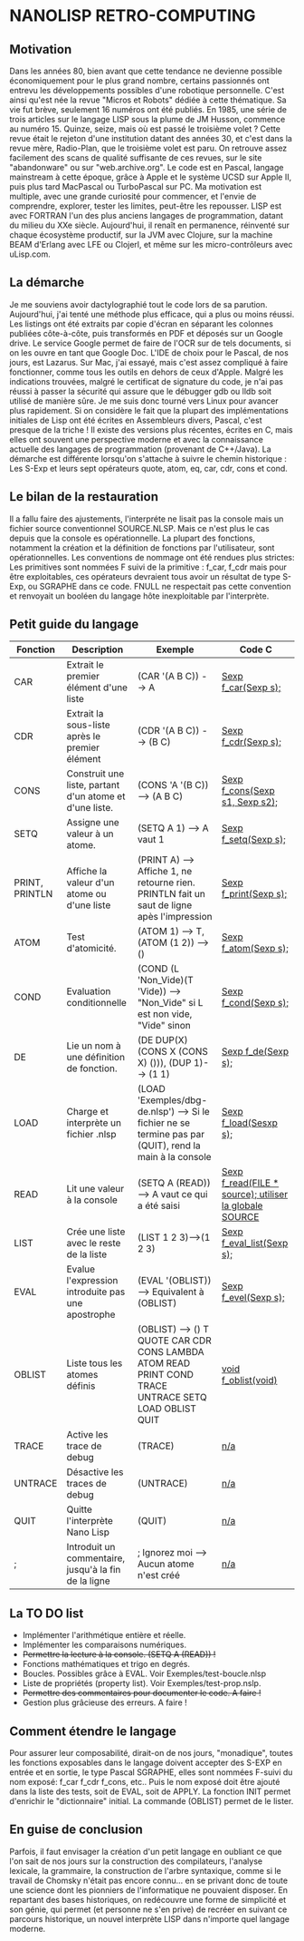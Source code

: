 # NANOLISP RETRO-COMPUTING

## Motivation

Dans les années 80, bien avant que cette tendance ne devienne possible économiquement pour le plus grand nombre,
certains passionnés ont entrevu les développements possibles d'une robotique personnelle.
C'est ainsi qu'est née la revue "Micros et Robots" dédiée à cette thématique. Sa vie fut brève, seulement 16 numéros
ont été publiés. En 1985, une série de trois articles sur le langage LISP sous la plume de JM Husson, commence au numéro 15. Quinze, seize, mais où est passé le troisième volet ? Cette revue était le rejeton d'une institution datant des
années 30, et c'est dans la revue mère, Radio-Plan, que le troisième volet est paru. On retrouve assez facilement des
scans de qualité suffisante de ces revues, sur le site "abandonware" ou sur "web.archive.org".
Le code est en Pascal, langage mainstream à cette époque, grâce à Apple et le système UCSD sur Apple II, puis plus tard
MacPascal ou TurboPascal sur PC.
Ma motivation est multiple, avec une grande curiosité pour commencer, et l'envie de comprendre, explorer, tester les
limites, peut-être les repousser.
LISP est avec FORTRAN l'un des plus anciens langages de programmation, datant du milieu du XXe siècle. Aujourd'hui,
il renaît en permanence, réinventé sur chaque écosystème productif, sur la JVM avec Clojure, sur la machine BEAM
d'Erlang avec LFE ou Clojerl, et même sur les micro-contrôleurs avec uLisp.com.   

## La démarche
Je me souviens avoir dactylographié tout le code lors de sa parution. Aujourd'hui, j'ai tenté une méthode plus efficace,
qui a plus ou moins réussi. Les listings ont été extraits par copie d'écran en séparant les colonnes publiées
côte-à-côte, puis transformés en PDF et déposés sur un Google drive. Le service Google permet de faire de l'OCR sur de tels documents, si on les ouvre en tant que Google Doc.
L'IDE de choix pour le Pascal, de nos jours, est Lazarus. Sur Mac, j'ai essayé, mais c'est assez compliqué à faire fonctionner, comme tous les outils en dehors de ceux d'Apple. Malgré les indications trouvées, malgré le certificat de signature du code, je n'ai pas réussi à passer la  sécurité qui assure que le débugger gdb ou lldb soit utilisé de manière sûre. Je me suis donc tourné vers Linux pour avancer plus rapidement.
Si on considère le fait que la plupart des implémentations initiales de Lisp ont été écrites en Assembleurs divers, Pascal, c'est presque de la triche ! Il existe des versions plus récentes, écrites en C, mais elles ont souvent une perspective moderne et avec la connaissance actuelle des langages de programmation (provenant de C++/Java). La démarche est différente lorsqu'on s'attache à suivre le chemin historique : Les S-Exp et leurs sept opérateurs quote, atom, eq, car, cdr, cons et cond.  

## Le bilan de la restauration
Il a fallu faire des ajustements, l'interpréte ne lisait pas la console mais un fichier source conventionnel SOURCE.NLSP. Mais ce n'est plus le cas depuis que la console es opérationnelle. La plupart des fonctions, notamment la création et la définition de fonctions par l'utilisateur, sont opérationnelles.
Les conventions de nommage ont été rendues plus strictes: Les primitives sont nommées F suivi de la primitive : f_car, f_cdr mais pour être exploitables, ces opérateurs devraient tous avoir un résultat de type S-Exp, ou SGRAPHE dans ce code. FNULL ne respectait pas cette convention et renvoyait un booléen du langage hôte inexploitable par l'interprète.

## Petit guide du langage
| Fonction | Description | Exemple | Code C |
|---------|-------|------|--------|
| CAR | Extrait le premier élément d'une liste | (CAR '(A B C)) --> A | [Sexp f_car(Sexp s);](https://github.com/jaypeeds/nanolispc/blob/01a8c48a98092db635071a66499a996343d8d1b8/NanoLisp.c#L165) |
| CDR | Extrait la sous-liste après le premier élément | (CDR '(A B C)) --> (B C) | [Sexp f_cdr(Sexp s);](https://github.com/jaypeeds/nanolispc/blob/01a8c48a98092db635071a66499a996343d8d1b8/NanoLisp.c#L177)
| CONS | Construit une liste, partant d'un atome et d'une liste. | (CONS 'A '(B C)) --> (A B C) | [Sexp f_cons(Sexp s1, Sexp s2);](https://github.com/jaypeeds/nanolispc/blob/01a8c48a98092db635071a66499a996343d8d1b8/NanoLisp.c#L240) |
| SETQ | Assigne une valeur à un atome. | (SETQ A 1) --> A vaut 1 | [Sexp f_setq(Sexp s);](https://github.com/jaypeeds/nanolispc/blob/01a8c48a98092db635071a66499a996343d8d1b8/NanoLisp.c#L208) |
| PRINT, PRINTLN | Affiche la valeur d'un atome ou d'une liste | (PRINT A) --> Affiche 1, ne retourne rien. PRINTLN fait un saut de ligne apès l'impression| [Sexp f_print(Sexp s);](https://github.com/jaypeeds/nanolispc/blob/01a8c48a98092db635071a66499a996343d8d1b8/NanoLisp.c#L155) |
|ATOM| Test d'atomicité.| (ATOM 1) --> T, (ATOM (1 2)) --> ()|[Sexp f_atom(Sexp s);](https://github.com/jaypeeds/nanolispc/blob/01a8c48a98092db635071a66499a996343d8d1b8/NanoLisp.c#L196)|
|COND|Evaluation conditionnelle|(COND (L 'Non_Vide)(T 'Vide)) --> "Non_Vide" si L est non vide, "Vide" sinon|[Sexp f_cond(Sexp s);](https://github.com/jaypeeds/nanolispc/blob/01a8c48a98092db635071a66499a996343d8d1b8/NanoLisp.c#L257)|
|DE|Lie un nom à une définition de fonction.|(DE DUP(X)(CONS X (CONS X) ())), (DUP 1)--> (1 1)|[Sexp f_de(Sexp s);](https://github.com/jaypeeds/nanolispc/blob/01a8c48a98092db635071a66499a996343d8d1b8/NanoLisp.c#L225)|
|LOAD|Charge et interprète un fichier .nlsp|(LOAD 'Exemples/dbg-de.nlsp') --> Si le fichier ne se termine pas par (QUIT), rend la main à la console|[Sexp f_load(Sesxp s);](https://github.com/jaypeeds/nanolispc/blob/01a8c48a98092db635071a66499a996343d8d1b8/NanoLisp.c#L42)|
|READ|Lit une valeur à la console|(SETQ A (READ)) --> A vaut ce qui a été saisi|[Sexp f_read(FILE * source); utiliser la globale SOURCE](https://github.com/jaypeeds/nanolispc/blob/ae54b383dfb019045833e3f27b8bf962733b2838/NanoLisp.c#L190)|
|LIST|Crée une liste avec le reste de la liste|(LIST 1 2 3)-->(1 2 3)|[Sexp f_eval_list(Sexp s);](https://github.com/jaypeeds/nanolispc/blob/6e64eba00641a0f193841716a9c712271d455e96/NanoLisp.c#L505)|
|EVAL|Evalue l'expression introduite pas une apostrophe|(EVAL '(OBLIST)) --> Equivalent à (OBLIST)|[Sexp f_evel(Sexp s);](https://github.com/jaypeeds/nanolispc/blob/3308e809b63b3e67f3e3265c0a475c0988871d70/NanoLisp.c#L527)|
|OBLIST|Liste tous les atomes définis|(OBLIST) --> 	() T QUOTE CAR CDR CONS LAMBDA ATOM READ PRINT COND TRACE UNTRACE SETQ LOAD OBLIST QUIT|[void f_oblist(void)](https://github.com/jaypeeds/nanolispc/blob/91d7d358d2f6d6de99c6640a6f81e102870319d4/NanoLisp.c#L268)|
|TRACE|Active les trace de debug|(TRACE)|[n/a](n/a)|
|UNTRACE|Désactive les traces de debug|(UNTRACE)|[n/a](n/a)|
|QUIT|Quitte l'interprète Nano Lisp|(QUIT)|[n/a](n/a)|
|;|Introduit un commentaire, jusqu'à la fin de la ligne|; Ignorez moi --> Aucun atome n'est créé|[n/a](n/a)|

## La TO DO list
- Implémenter l'arithmétique entière et réelle.
- Implémenter les comparaisons numériques.
- ~~Permettre la lecture à la console. (SETQ A (READ)) !~~
- Fonctions mathématiques et trigo en degrés.
- Boucles. Possibles grâce à EVAL. Voir Exemples/test-boucle.nlsp
- Liste de propriétés (property list). Voir Exemples/test-prop.nslp.
- ~~Permettre des commentaires pour documenter le code. A faire !~~
- Gestion plus grâcieuse des erreurs. A faire !


## Comment étendre le langage
Pour assurer leur composabilité, dirait-on de nos jours, "monadique", toutes les fonctions exposables dans le langage doivent accepter des S-EXP en entrée et en sortie, le type Pascal SGRAPHE, elles sont nommées F-suivi du nom exposé: f_car f_cdr f_cons, etc.. Puis le nom exposé doit être ajouté dans la liste des tests, soit de EVAL, soit de APPLY. La fonction INIT permet d'enrichir le "dictionnaire" initial. La commande (OBLIST) permet de le lister.

## En guise de conclusion
Parfois, il faut envisager la création d'un petit langage en oubliant ce que l'on sait de nos jours sur la construction des compilateurs, l'analyse lexicale, la grammaire, la construction de l'arbre syntaxique, comme si le travail de Chomsky n'était pas encore connu... en se privant donc de toute une science dont les pionniers de l'informatique ne pouvaient disposer. En repartant des bases historiques, on redécouvre une forme de simplicité et son génie, qui permet (et personne ne s'en prive) de recréer en suivant ce parcours historique, un nouvel interprète LISP dans n'importe quel langage moderne.
